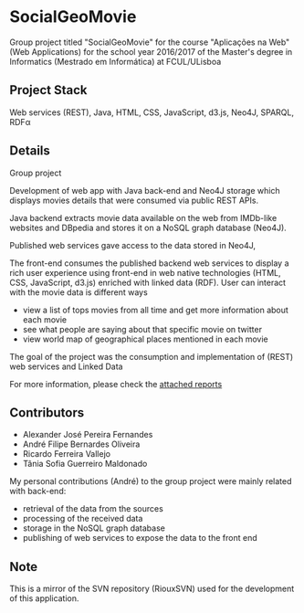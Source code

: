 # SocialGeoMovie

Group project titled "SocialGeoMovie" for the course "Aplicações na Web" (Web Applications) for the school year 2016/2017 of the Master's degree in Informatics (Mestrado em Informática) at FCUL/ULisboa

## Project Stack
Web services (REST), Java, HTML, CSS, JavaScript, d3.js, Neo4J, SPARQL, RDFα

## Details
Group project

Development of web app with Java back-end and Neo4J storage which displays  movies details that were consumed via public REST APIs.

Java backend extracts movie data available on the web from IMDb-like websites and DBpedia and stores it on a NoSQL graph database (Neo4J).

Published web services gave access to the data stored in Neo4J,

The front-end consumes the published backend web services to display a rich user experience using front-end in web native technologies (HTML, CSS, JavaScript, d3.js) enriched with linked data (RDF).
User can interact with the movie data is different ways
- view a list of tops movies from all time and get more information about each movie
- see what people are saying about that specific movie on twitter
- view world map of geographical places mentioned in each movie

The goal of the project was the consumption and implementation of (REST) web services and Linked Data

For more information, please check the [attached reports](Reports)

## Contributors
- Alexander José Pereira Fernandes
- André Filipe Bernardes Oliveira
- Ricardo Ferreira Vallejo
- Tânia Sofia Guerreiro Maldonado

My personal contributions (André) to the group project were mainly related with back-end:
- retrieval of the data from the sources
- processing of the received data
- storage in the NoSQL graph database
- publishing of web services to expose the data to the front end

## Note
This is a mirror of the SVN repository (RiouxSVN) used for the development of this application.
